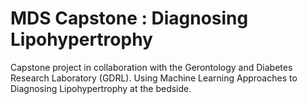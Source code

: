 # MDS Capstone : Diagnosing Lipohypertrophy
Capstone project in collaboration with the Gerontology and Diabetes Research Laboratory (GDRL). Using Machine Learning Approaches to Diagnosing Lipohypertrophy at the bedside.

